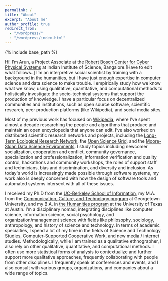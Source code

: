 ```yaml
---
permalink: /
title: "About"
excerpt: "About me"
author_profile: true
redirect_from: 
  - "/wordpress/"
  - "/wordpress/index.html"
---
```


{% include base_path %}

Hi! I’m Arun, a Project Associate at the [Robert Bosch Center for Cyber Physical Systems](http://rbccps.org) at Indian Institute of Science, Bangalore.[Have to edit what follows..] I’m an interpretive social scientist by training with a background in the humanities, but I have just enough expertise in computer science and data science to make trouble. I empirically study how we know what we know, using qualitative, quantitative, and computational methods to holistically investigate the socio-technical systems that support the production of knowledge. I have a particular focus on decentralized communities and institutions, such as open source software, scientific research, peer production platforms (like Wikipedia), and social media sites. 

Most of my previous work has focused on [Wikipedia](http://enwp.org/Wikipedia), where I’ve spent almost a decade researching the people and algorithms that produce and maintain an open encyclopedia that anyone can edit. I’ve also worked on distributed scientific research networks and projects, including the [Long-Term Ecological Research Network](https://lternet.edu/), the [Open Science Grid](https://www.opensciencegrid.org/), and the [Moore-Sloan Data Science Environments](http://msdse.org/). I study topics including newcomer socialization, cooperation and conflict, community governance, specialization and professionalization, information verification and quality control, hackathons and community workshops, the roles of support staff and technicians, bias and discrimination, and diversity and inclusion. As today's world is increasingly made possible through software systems, my work also is deeply concerned with how the design of software tools and automated systems intersect with all of these issues.

I received my Ph.D from the [UC-Berkeley School of Information](http://ischool.berkeley.edu), my M.A. from the [Communication, Culture, and Technology program](http://cct.georgetown.edu) at Georgetown University, and my B.A. in [the Humanities program](https://liberalarts.utexas.edu/humanities/) at the University of Texas at Austin. I’m a disciplinary nomad, integrating disciplines like computer science, information science, social psychology, and organization/management science with fields like philosophy, sociology, anthropology, and history of science and technology. In terms of academic specialties, I spend a lot of my time in the fields of Science and Technology Studies, Computer-Supported Cooperative Work, and new media / internet studies. Methodologically, while I am trained as a qualitative ethnographer, I also rely on other qualitative, quantitative, and computational methods. I often use more statistical forms of analysis to contextualize and further support more qualitative approaches, frequently collaborating with people from other disciplines. I frequently speak at conferences and events, and I also consult with various groups, organizations, and companies about a wide range of topics.

